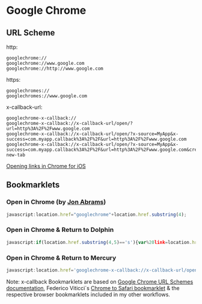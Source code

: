# Google Chrome

## URL Scheme

http:

    googlechrome://
    googlechrome://www.google.com
    googlechrome://http://www.google.com

https:
 
    googlechromes://
    googlechromes://www.google.com

x-callback-url:
  
    googlechrome-x-callback://
    googlechrome-x-callback://x-callback-url/open/?url=http%3A%2F%2Fwww.google.com
    googlechrome-x-callback://x-callback-url/open/?x-source=MyApp&x-success=com.myapp.callback%3A%2F%2F&url=http%3A%2F%2Fwww.google.com
    googlechrome-x-callback://x-callback-url/open/?x-source=MyApp&x-success=com.myapp.callback%3A%2F%2F&url=http%3A%2F%2Fwww.google.com&create-new-tab

[Opening links in Chrome for iOS](https://developers.google.com/chrome/mobile/docs/ios-links)

## Bookmarklets

### Open in Chrome (by [Jon Abrams](http://blog.jonabrams.com/post/26099585134/open-in-chrome))

```javascript
javascript:location.href="googlechrome"+location.href.substring(4);
```

### Open in Chrome & Return to Dolphin

```javascript
javascript:if(location.href.substring(4,5)=='s'){var%20link=location.href.substring(5);}else{link=location.href.substring(4);}location.href='googlechrome-x-callback://x-callback-url/open/?url='+encodeURIComponent(location.href)+'&x-source=Dolphin&x-success=dolphin://';
```

### Open in Chrome & Return to Mercury

```javascript
javascript:location.href='googlechrome-x-callback://x-callback-url/open/?url='+encodeURIComponent(location.href)+'&x-source=Mercury&x-success=merc://'+encodeURIComponent(location.href)
```

Note: x-callback Bookmarklets are based on [Google Chrome URL Schemes documentation](https://developers.google.com/chrome/mobile/docs/ios-links), Federico Viticci´s [Chrome to Safari bookmarklet](http://www.macstories.net/tutorials/chrome-for-ios-send-a-webpage-back-to-safari-via-bookmarklet/) & the respective browser bookmarklets included in my other workflows.